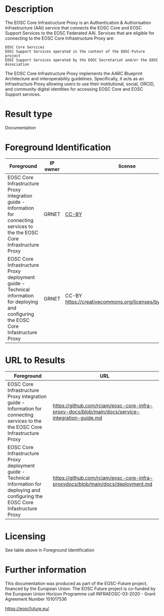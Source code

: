 # Description
The EOSC Core Infrastructure Proxy is an Authentication & Authorisation Infrastructure (AAI) service that connects the EOSC Core and EOSC Support Services to the EOSC Federated AAI. Services that are eligible for connecting to the EOSC Core Infrastructure Proxy are:

    EOSC Core Services
    EOSC Support Services operated in the context of the EOSC-Future project
    EOSC Support Services operated by the EOSC Secretariat and/or the EOSC Association

The EOSC Core Infrastructure Proxy implements the AARC Blueprint Architecture and interoperability guidelines. Specifically, it acts as an Infrastructure Proxy allowing users to use their institutional, social, ORCID, and community digital identities for accessing EOSC Core and EOSC Support services.


# Result type

Documentation

# Foreground Identification

| Foreground | IP owner | license|
|------------|----------|--------|
|EOSC Core Infrastructure Proxy integration guide	- Information for connecting services to the the EOSC Core Infrastructure Proxy |GRNET|[CC-BY](https://creativecommons.org/licenses/by/4.0/deed.es)|
|EOSC Core Infrastructure Proxy deployment guide - Technical information for deploying and configuring the EOSC Core Infastructure Proxy	|GRNET |CC-BY https://creativecommons.org/licenses/by/4.0/deed.es|

# URL to Results

| Foreground | URL|
|------------|----------|
|EOSC Core Infrastructure Proxy integration guide	- Information for connecting services to the the EOSC Core Infrastructure Proxy| https://github.com/rciam/eosc-core-infra-proxy-docs/blob/main/docs/service-integration-guide.md|
|EOSC Core Infrastructure Proxy deployment guide - Technical information for deploying and configuring the EOSC Core Infastructure Proxy| https://github.com/rciam/eosc-core-infra-proxydocs/blob/main/docs/deployment.md|


# Licensing
See table above in Foreground Identification

# Further information
This documentation was produced as part of the EOSC-Future project, financed by the European Union.
The EOSC Future project is co-funded by the European Union Horizon Programme call INFRAEOSC-03-2020 - Grant Agreement Number 101017536

https://eoscfuture.eu/
